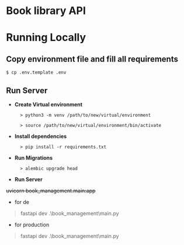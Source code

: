 # Book library API

# Running Locally


## Copy environment file and fill all requirements

    $ cp .env.template .env

## Run Server
- **Create Virtual environment**

        > python3 -m venv /path/to/new/virtual/environment

        > source /path/to/new/virtual/environment/bin/activate


- **Install dependencies**
    
        > pip install -r requirements.txt


- **Run Migrations**

        > alembic upgrade head


- **Run Server**

~~uvicorn book_management.main:app~~
      
- for de
> fastapi dev .\book_management\main.py
      
- for production
> fastapi dev .\book_management\main.py